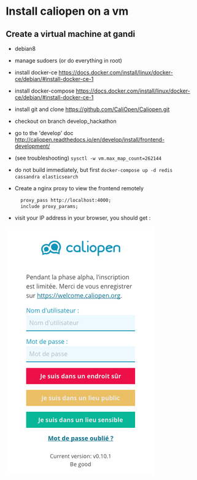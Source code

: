 # Install caliopen on a vm

## Create a virtual machine at gandi

- debian8
- manage sudoers (or do everything in root)
- install docker-ce https://docs.docker.com/install/linux/docker-ce/debian/#install-docker-ce-1
- install docker-compose https://docs.docker.com/install/linux/docker-ce/debian/#install-docker-ce-1
- install git and clone https://github.com/CaliOpen/Caliopen.git
- checkout on branch develop_hackathon
- go to the 'develop' doc http://caliopen.readthedocs.io/en/develop/install/frontend-development/
- (see troubleshooting) `sysctl -w vm.max_map_count=262144`
- do not build immediately, but first `docker-compose up -d redis cassandra elasticsearch`

- Create a nginx proxy to view the frontend remotely

        proxy_pass http://localhost:4000;
        include proxy_params;

- visit your IP address in your browser, you should get :

![home](home.png)




